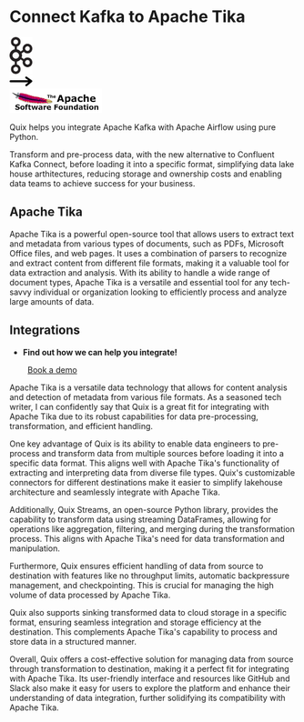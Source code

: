 # Connect Kafka to Apache Tika

<div class="connect-images cards blog-grid-card" markdown>
<div>
<img src="../images/kafka_logo.png" width="40px" />
</div>
<div>
<img src="../images/arrow.svg" width="40px" />
</div>
<div>
<img src="./images/apache-tika_1.jpg" />
</div>
</div>

Quix helps you integrate Apache Kafka with Apache Airflow using pure Python.

Transform and pre-process data, with the new alternative to Confluent Kafka Connect, before loading it into a specific format, simplifying data lake house arthitectures, reducing storage and ownership costs and enabling data teams to achieve success for your business.

## Apache Tika

Apache Tika is a powerful open-source tool that allows users to extract text and metadata from various types of documents, such as PDFs, Microsoft Office files, and web pages. It uses a combination of parsers to recognize and extract content from different file formats, making it a valuable tool for data extraction and analysis. With its ability to handle a wide range of document types, Apache Tika is a versatile and essential tool for any tech-savvy individual or organization looking to efficiently process and analyze large amounts of data.

## Integrations

<div class="grid cards" markdown>

- __Find out how we can help you integrate!__

    <a class="md-button md-button--primary" href="https://share.hsforms.com/1iW0TmZzKQMChk0lxd_tGiw4yjw2?__hstc=175542013.2303933fbd746c0ac86d9ccbe9bc9100.1728383268831.1729603416735.1729620918855.31&__hssc=175542013.1.1729620918855&__hsfp=2132701734" target="_blank" style="margin:.5rem;">Book a demo</a>

</div>


Apache Tika is a versatile data technology that allows for content analysis and detection of metadata from various file formats. As a seasoned tech writer, I can confidently say that Quix is a great fit for integrating with Apache Tika due to its robust capabilities for data pre-processing, transformation, and efficient handling.

One key advantage of Quix is its ability to enable data engineers to pre-process and transform data from multiple sources before loading it into a specific data format. This aligns well with Apache Tika's functionality of extracting and interpreting data from diverse file types. Quix's customizable connectors for different destinations make it easier to simplify lakehouse architecture and seamlessly integrate with Apache Tika.

Additionally, Quix Streams, an open-source Python library, provides the capability to transform data using streaming DataFrames, allowing for operations like aggregation, filtering, and merging during the transformation process. This aligns with Apache Tika's need for data transformation and manipulation.

Furthermore, Quix ensures efficient handling of data from source to destination with features like no throughput limits, automatic backpressure management, and checkpointing. This is crucial for managing the high volume of data processed by Apache Tika.

Quix also supports sinking transformed data to cloud storage in a specific format, ensuring seamless integration and storage efficiency at the destination. This complements Apache Tika's capability to process and store data in a structured manner.

Overall, Quix offers a cost-effective solution for managing data from source through transformation to destination, making it a perfect fit for integrating with Apache Tika. Its user-friendly interface and resources like GitHub and Slack also make it easy for users to explore the platform and enhance their understanding of data integration, further solidifying its compatibility with Apache Tika.

